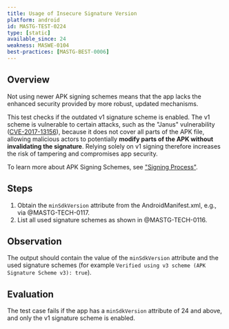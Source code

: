 ```yaml
---
title: Usage of Insecure Signature Version
platform: android
id: MASTG-TEST-0224
type: [static]
available_since: 24
weakness: MASWE-0104
best-practices: [MASTG-BEST-0006]
---
```


## Overview

Not using newer APK signing schemes means that the app lacks the enhanced security provided by more robust, updated mechanisms.

This test checks if the outdated v1 signature scheme is enabled. The v1 scheme is vulnerable to certain attacks, such as the "Janus" vulnerability ([CVE-2017-13156](https://nvd.nist.gov/vuln/detail/CVE-2017-13156)), because it does not cover all parts of the APK file, allowing malicious actors to potentially **modify parts of the APK without invalidating the signature**. Relying solely on v1 signing therefore increases the risk of tampering and compromises app security.

To learn more about APK Signing Schemes, see ["Signing Process"](../../../Document/0x05a-Platform-Overview.md#signing-process).

## Steps

1. Obtain the `minSdkVersion` attribute from the AndroidManifest.xml, e.g., via @MASTG-TECH-0117.
2. List all used signature schemes as shown in @MASTG-TECH-0116.

## Observation

The output should contain the value of the `minSdkVersion` attribute and the used signature schemes (for example `Verified using v3 scheme (APK Signature Scheme v3): true`).

## Evaluation

The test case fails if the app has a `minSdkVersion` attribute of 24 and above, and only the v1 signature scheme is enabled.
